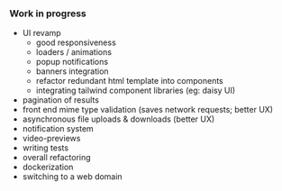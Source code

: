### Work in progress

- UI revamp
    - good responsiveness
    - loaders / animations
    - popup notifications
    - banners integration
    - refactor redundant html template into components
    - integrating tailwind component libraries (eg: daisy UI)
- pagination of results
- front end mime type validation (saves network requests; better UX)
- asynchronous file uploads & downloads (better UX)
- notification system
- video-previews
- writing tests
- overall refactoring
- dockerization
- switching to a web domain
